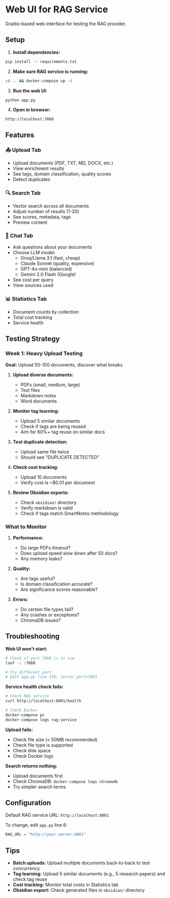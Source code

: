 # Web UI for RAG Service

Gradio-based web interface for testing the RAG provider.

## Setup

1. **Install dependencies:**
```bash
pip install -r requirements.txt
```

2. **Make sure RAG service is running:**
```bash
cd .. && docker-compose up -d
```

3. **Run the web UI:**
```bash
python app.py
```

4. **Open in browser:**
```
http://localhost:7860
```

## Features

### 📤 Upload Tab
- Upload documents (PDF, TXT, MD, DOCX, etc.)
- View enrichment results
- See tags, domain classification, quality scores
- Detect duplicates

### 🔍 Search Tab
- Vector search across all documents
- Adjust number of results (1-20)
- See scores, metadata, tags
- Preview content

### 💬 Chat Tab
- Ask questions about your documents
- Choose LLM model:
  - Groq/Llama 3.1 (fast, cheap)
  - Claude Sonnet (quality, expensive)
  - GPT-4o-mini (balanced)
  - Gemini 2.0 Flash (Google)
- See cost per query
- View sources used

### 📊 Statistics Tab
- Document counts by collection
- Total cost tracking
- Service health

## Testing Strategy

### Week 1: Heavy Upload Testing

**Goal:** Upload 50-100 documents, discover what breaks

1. **Upload diverse documents:**
   - PDFs (small, medium, large)
   - Text files
   - Markdown notes
   - Word documents

2. **Monitor tag learning:**
   - Upload 5 similar documents
   - Check if tags are being reused
   - Aim for 60%+ tag reuse on similar docs

3. **Test duplicate detection:**
   - Upload same file twice
   - Should see "DUPLICATE DETECTED"

4. **Check cost tracking:**
   - Upload 10 documents
   - Verify cost is ~$0.01 per document

5. **Review Obsidian exports:**
   - Check `obsidian/` directory
   - Verify markdown is valid
   - Check if tags match SmartNotes methodology

### What to Monitor

1. **Performance:**
   - Do large PDFs timeout?
   - Does upload speed slow down after 50 docs?
   - Any memory leaks?

2. **Quality:**
   - Are tags useful?
   - Is domain classification accurate?
   - Are significance scores reasonable?

3. **Errors:**
   - Do certain file types fail?
   - Any crashes or exceptions?
   - ChromaDB issues?

## Troubleshooting

**Web UI won't start:**
```bash
# Check if port 7860 is in use
lsof -i :7860

# Try different port
# Edit app.py line 310: server_port=7861
```

**Service health check fails:**
```bash
# Check RAG service
curl http://localhost:8001/health

# Check Docker
docker-compose ps
docker-compose logs rag-service
```

**Upload fails:**
- Check file size (< 50MB recommended)
- Check file type is supported
- Check disk space
- Check Docker logs

**Search returns nothing:**
- Upload documents first
- Check ChromaDB: `docker-compose logs chromadb`
- Try simpler search terms

## Configuration

Default RAG service URL: `http://localhost:8001`

To change, edit `app.py` line 6:
```python
RAG_URL = "http://your-server:8001"
```

## Tips

- **Batch uploads:** Upload multiple documents back-to-back to test concurrency
- **Tag learning:** Upload 5 similar documents (e.g., 5 research papers) and check tag reuse
- **Cost tracking:** Monitor total costs in Statistics tab
- **Obsidian export:** Check generated files in `obsidian/` directory
